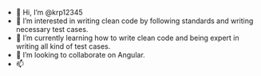 - 👋 Hi, I’m @krp12345
- 👀 I’m interested in writing clean code by following standards and writing necessary test cases.
- 🌱 I’m currently learning how to write clean code and being expert in writing all kind of test cases.
- 💞️ I’m looking to collaborate on Angular.
- 📫 

<!---
krp12345/krp12345 is a ✨ special ✨ repository because its `README.md` (this file) appears on your GitHub profile.
You can click the Preview link to take a look at your changes.
--->
